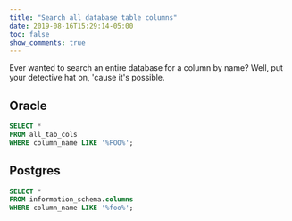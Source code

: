 ```yaml
---
title: "Search all database table columns"
date: 2019-08-16T15:29:14-05:00
toc: false
show_comments: true
---
```


Ever wanted to search an entire database for a column by name? Well, put your detective hat on, 'cause it's possible. 

## Oracle

```sql
SELECT * 
FROM all_tab_cols
WHERE column_name LIKE '%FOO%';
```

## Postgres

```sql
SELECT * 
FROM information_schema.columns
WHERE column_name LIKE '%foo%';
```
